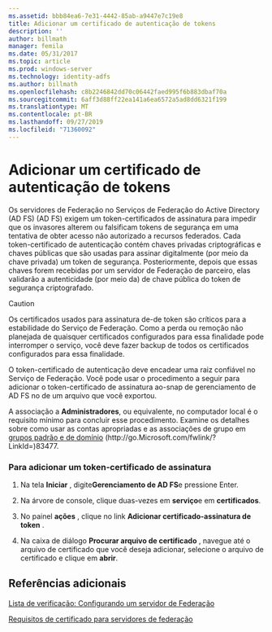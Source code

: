 ```yaml
---
ms.assetid: bbb84ea6-7e31-4442-85ab-a9447e7c19e8
title: Adicionar um certificado de autenticação de tokens
description: ''
author: billmath
manager: femila
ms.date: 05/31/2017
ms.topic: article
ms.prod: windows-server
ms.technology: identity-adfs
ms.author: billmath
ms.openlocfilehash: c8b2246842dd70c06442faed995f6b883dbaf70a
ms.sourcegitcommit: 6aff3d88ff22ea141a6ea6572a5ad8dd6321f199
ms.translationtype: MT
ms.contentlocale: pt-BR
ms.lasthandoff: 09/27/2019
ms.locfileid: "71360092"
---
```

# <a name="add-a-token-signing-certificate"></a>Adicionar um certificado de autenticação de tokens


Os servidores de Federação no Serviços de Federação do Active Directory (AD FS) \(AD FS\) exigem um token\-certificados de assinatura para impedir que os invasores alterem ou falsificam tokens de segurança em uma tentativa de obter acesso não autorizado a recursos federados. Cada token\-certificado de autenticação contém chaves privadas criptográficas e chaves públicas que são usadas para assinar digitalmente \(por meio da chave privada\) um token de segurança. Posteriormente, depois que essas chaves forem recebidas por um servidor de Federação de parceiro, elas validarão a autenticidade \(por meio da\) de chave pública do token de segurança criptografado.  
  
> [!CAUTION]  
> Os certificados usados para assinatura de\-de token são críticos para a estabilidade do Serviço de Federação. Como a perda ou remoção não planejada de quaisquer certificados configurados para essa finalidade pode interromper o serviço, você deve fazer backup de todos os certificados configurados para essa finalidade.  
  
O token\-certificado de autenticação deve encadear uma raiz confiável no Serviço de Federação. Você pode usar o procedimento a seguir para adicionar o token\-certificado de assinatura ao\-snap de gerenciamento de AD FS no de um arquivo que você exportou.  
  
A associação a **Administradores**, ou equivalente, no computador local é o requisito mínimo para concluir esse procedimento.  Examine os detalhes sobre como usar as contas apropriadas e as associações de grupo em [grupos padrão e de domínio](https://go.microsoft.com/fwlink/?LinkId=83477) \(http:\/\/go.Microsoft.com\/fwlink\/? LinkId\=\)83477.   
  
### <a name="to-add-a-token-signing-certificate"></a>Para adicionar um token\-certificado de assinatura  
  
1.  Na tela **Iniciar** , digite**Gerenciamento de AD FS**e pressione Enter.  
  
2.  Na árvore de console, clique duas\-vezes em **serviço**e em **certificados**.  
  
3.  No painel **ações** , clique no link **Adicionar certificado\-assinatura de token** .  
  
4.  Na caixa de diálogo **Procurar arquivo de certificado** , navegue até o arquivo de certificado que você deseja adicionar, selecione o arquivo de certificado e clique em **abrir**.  
  
## <a name="additional-references"></a>Referências adicionais  
[Lista de verificação: Configurando um servidor de Federação](Checklist--Setting-Up-a-Federation-Server.md)  
  
[Requisitos de certificado para servidores de federação](https://technet.microsoft.com/library/dd807040.aspx)  
  

